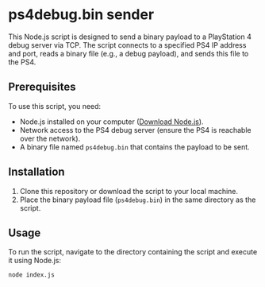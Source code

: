 # ps4debug.bin sender

This Node.js script is designed to send a binary payload to a PlayStation 4 debug server via TCP. The script connects to a specified PS4 IP address and port, reads a binary file (e.g., a debug payload), and sends this file to the PS4.

## Prerequisites

To use this script, you need:
- Node.js installed on your computer ([Download Node.js](https://nodejs.org/)).
- Network access to the PS4 debug server (ensure the PS4 is reachable over the network).
- A binary file named `ps4debug.bin` that contains the payload to be sent.

## Installation

1. Clone this repository or download the script to your local machine.
2. Place the binary payload file (`ps4debug.bin`) in the same directory as the script.

## Usage

To run the script, navigate to the directory containing the script and execute it using Node.js:

```bash
node index.js
